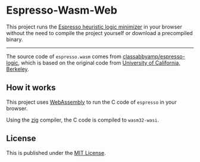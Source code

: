 # Espresso-Wasm-Web
This project runs the
[Espresso heuristic logic minimizer](https://en.wikipedia.org/wiki/Espresso_heuristic_logic_minimizer)
in your browser without the need to compile the project yourself or download a precompiled binary.

---

The source code of `espresso.wasm` comes from
[classabbyamp/espresso-logic](https://github.com/classabbyamp/espresso-logic),
which is based on the original code from
[University of California, Berkeley](https://embedded.eecs.berkeley.edu/pubs/downloads/espresso/index.htm).


## How it works
This project uses [WebAssembly](https://webassembly.org/) to run the C code of `espresso` in your browser.

Using the [zig](https://ziglang.org/) compiler, the C code is compiled to `wasm32-wasi`.


## License
This is published under the [MIT License](https://opensource.org/licenses/MIT).
